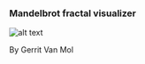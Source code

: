 ### Mandelbrot fractal visualizer

![alt text](https://newupdate.be/wp-content/uploads/2021/12/mandelbrotVisualizer.png)



By Gerrit Van Mol
